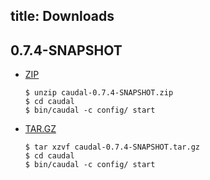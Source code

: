 title: Downloads
---

## 0.7.4-SNAPSHOT

 * [ZIP](caudal-0.7.4-SNAPSHOT.zip)
   ```#bash
   $ unzip caudal-0.7.4-SNAPSHOT.zip
   $ cd caudal
   $ bin/caudal -c config/ start
   ```
 * [TAR.GZ](caudal-0.7.4-SNAPSHOT.tar.gz)
   ```#bash
   $ tar xzvf caudal-0.7.4-SNAPSHOT.tar.gz
   $ cd caudal
   $ bin/caudal -c config/ start
   ```
